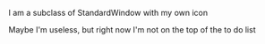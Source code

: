 I am a subclass of StandardWindow with my own icon

Maybe I'm useless, but right now I'm not on the top of the to do list